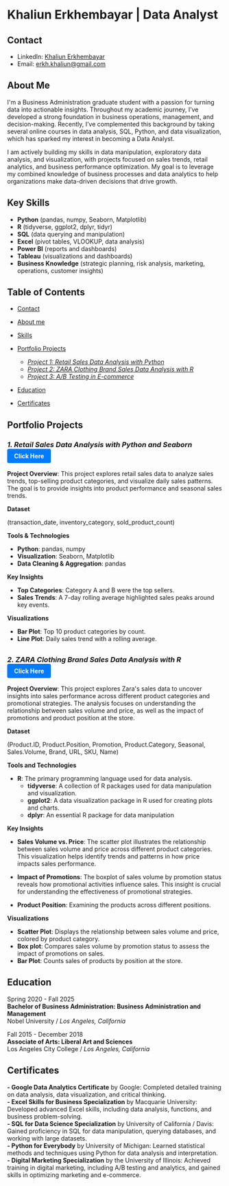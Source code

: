 # Khaliun Erkhembayar  | Data Analyst 
## Contact ##
- LinkedIn: [Khaliun Erkhembayar](https://www.linkedin.com/in/khaliunerkhembayar/) <br>
- Email: [erkh.khaliun@gmail.com](mailto:erkh.khaliun@gmail.com)
  
## About Me
I'm a Business Administration graduate student with a passion for turning data into actionable insights. Throughout my academic journey, I’ve developed a strong foundation in business operations, management, and decision-making. Recently, I’ve complemented this background by taking several online courses in data analysis, SQL, Python, and data visualization, which has sparked my interest in becoming a Data Analyst.

I am actively building my skills in data manipulation, exploratory data analysis, and visualization, with projects focused on sales trends, retail analytics, and business performance optimization. My goal is to leverage my combined knowledge of business processes and data analytics to help organizations make data-driven decisions that drive growth.

## Key Skills

- **Python** (pandas, numpy, Seaborn, Matplotlib)
- **R** (tidyverse, ggplot2, dplyr, tidyr)
- **SQL** (data querying and manipulation)
- **Excel** (pivot tables, VLOOKUP, data analysis)
- **Power BI** (reports and dashboards)
- **Tableau** (visualizations and dashboards)
- **Business Knowledge** (strategic planning, risk analysis, marketing, operations, customer insights)


## Table of Contents
- [Contact](https://github.com/Khaliun-beep/Data-Analysis-Portfolio/blob/main/README.md#contact)
- [About me](https://github.com/Khaliun-beep/Data-Analysis-Portfolio/blob/main/README.md#about-me)
- [Skills](https://github.com/Khaliun-beep/Data-Analysis-Portfolio/blob/main/README.md#key-skills)
- [Portfolio Projects](https://github.com/Khaliun-beep/Data-Analysis-Portfolio/blob/main/README.md#portfolia-projects)

    - *[Project 1: Retail Sales Data Analysis with Python](https://github.com/Khaliun-beep/Projects/blob/main/retail-sales-data-analysis-2022.ipynb)*
    - *[Project 2: ZARA Clothing Brand Sales Data Analysis with R](https://github.com/Khaliun-beep/Projects/blob/main/zara-sales-with-r.ipynb)*
    - *[Project 3: A/B Testing in E-commerce](#project-3-ab-testing-in-e-commerce)*
- [Education](https://github.com/Khaliun-beep/Data-Analysis-Portfolio/blob/main/README.md#education)
- [Certificates](https://github.com/Khaliun-beep/Data-Analysis-Portfolio/blob/main/README.md#certificates)


## Portfolio Projects
  
 ### *1. Retail Sales Data Analysis with Python and Seaborn* <a href="https://github.com/Khaliun-beep/Projects/blob/main/retail-sales-data-analysis-2022.ipynb" target="_blank" style="display: inline-block; padding: 8px 16px; font-size: 14px; color: #fff; background-color: #007bff; text-align: center; text-decoration: none; border-radius: 4px;">Click Here</a>


**Project Overview**:
This project explores retail sales data to analyze sales trends, top-selling product categories, and visualize daily sales patterns. The goal is to provide insights into product performance and seasonal sales trends.

**Dataset**

(transaction_date, inventory_category, sold_product_count)

**Tools & Technologies**

- **Python**: pandas, numpy
- **Visualization**: Seaborn, Matplotlib
- **Data Cleaning & Aggregation**: pandas

**Key Insights**

- **Top Categories**: Category A and B were the top sellers.
- **Sales Trends**: A 7-day rolling average highlighted sales peaks around key events.

**Visualizations**

- **Bar Plot**: Top 10 product categories by count.
- **Line Plot**: Daily sales trend with a rolling average.
  ##

### *2. ZARA Clothing Brand Sales Data Analysis with R* <a href="https://github.com/Khaliun-beep/Projects/blob/main/zara-sales-with-r.ipynb" target="_blank" style="display: inline-block; padding: 8px 16px; font-size: 14px; color: #fff; background-color: #007bff; text-align: center; text-decoration: none; border-radius: 4px;">Click Here</a>
   
**Project Overview**:
This project explores Zara's sales data to uncover insights into sales performance across different product categories and promotional strategies. The analysis focuses on understanding the relationship between sales volume and price, as well as the impact of promotions and product position at the store. 

**Dataset**

(Product.ID, Product.Position, Promotion, Product.Category, Seasonal, Sales.Volume, Brand, URL, SKU, Name)

**Tools and Technologies**

- **R**: The primary programming language used for data analysis.
    - **tidyverse**: A collection of R packages used for data manipulation and visualization.
    - **ggplot2**: A data visualization package in R used for creating plots and charts.
    - **dplyr**: An essential R package for data manipulation


**Key Insights** 

- **Sales Volume vs. Price**: The scatter plot illustrates the relationship between sales volume and price across different product categories. This visualization helps identify trends and patterns in how price impacts sales performance. <br>

- **Impact of Promotions**: The boxplot of sales volume by promotion status reveals how promotional activities influence sales. This insight is crucial for understanding the effectiveness of promotional strategies.

- **Product Position**: Examining the products across different positions.

**Visualizations**

- **Scatter Plot**: Displays the relationship between sales volume and price, colored by product category.
- **Box plot**: Compares sales volume by promotion status to assess the impact of promotions on sales.
- **Bar Plot**: Counts sales of products by position at the store.


## Education
Spring 2020 - Fall 2025 <br>
****Bachelor of Business Administration: Business Administration and Management**** <br>
Nobel University / *Los Angeles, California* <br>

Fall 2015 - December 2018 <br>
**Associate of Arts: Liberal Art and Sciences** <br>
Los Angeles City College / *Los Angeles, California* 

## Certificates
**- Google Data Analytics Certificate** by Google: Completed detailed training on data analysis, data visualization, and critical thinking. <br>
**- Excel Skills for Business Specialization** by Macquarie University: Developed advanced Excel skills, including data analysis, functions, and business problem-solving. <br>
**- SQL for Data Science Specialization** by University of California / Davis: Gained proficiency in SQL for data manipulation, querying databases, and working with large datasets. <br>
**- Python for Everybody** by University of Michigan: Learned statistical methods and techniques using Python for data analysis and interpretation. <br>
**- Digital Marketing Specialization** by the University of Illinois: Achieved training in digital marketing, including A/B testing and analytics, and gained skills in optimizing marketing and e-commerce.

